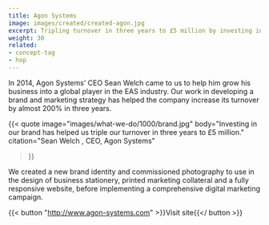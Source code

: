 ```yaml
---
title: Agon Systems
image: images/created/created-agon.jpg
excerpt: Tripling turnover in three years to £5 million by investing in brand design.
weight: 30
related:
- concept-tag
- hop
---
```


In 2014, Agon Systems’ CEO Sean Welch came to us to help him grow his business into a global player in the EAS industry. Our work in developing a brand and marketing strategy has helped the company increase its turnover by almost 200% in three years.

{{< quote
	image="images/what-we-do/1000/brand.jpg"
	body="Investing in our brand has helped us triple our turnover in three years to £5 million."
	citation="Sean Welch , CEO, Agon Systems"
>}}

We created a new brand identity and commissioned photography to use in the design of business stationery, printed marketing collateral and a fully responsive website, before implementing a comprehensive digital marketing campaign.

{{< button "http://www.agon-systems.com" >}}Visit site{{</ button >}}
